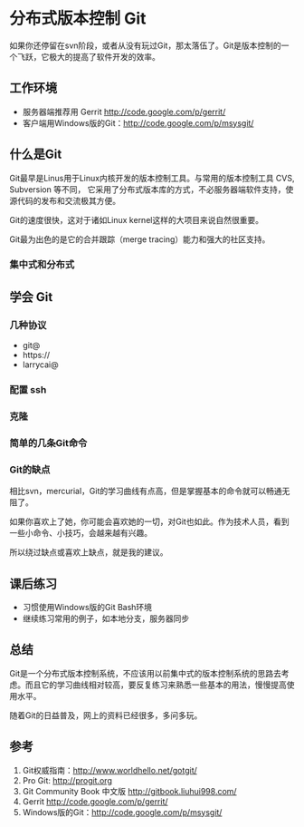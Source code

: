 # 分布式版本控制 Git #
如果你还停留在svn阶段，或者从没有玩过Git，那太落伍了。Git是版本控制的一个飞跃，它极大的提高了软件开发的效率。

## 工作环境 ##
 * 服务器端推荐用 Gerrit <http://code.google.com/p/gerrit/>
 * 客户端用Windows版的Git：<http://code.google.com/p/msysgit/>
 
## 什么是Git ##
Git最早是Linus用于Linux内核开发的版本控制工具。与常用的版本控制工具 CVS, Subversion 等不同， 它采用了分布式版本库的方式，不必服务器端软件支持，使源代码的发布和交流极其方便。 

Git的速度很快，这对于诸如Linux kernel这样的大项目来说自然很重要。 

Git最为出色的是它的合并跟踪（merge tracing）能力和强大的社区支持。

### 集中式和分布式 ###

## 学会 Git ##
### 几种协议 ###
 * git@
 * https://
 * larrycai@
 
### 配置 ssh ###

### 克隆 ###

### 简单的几条Git命令 ###


### Git的缺点 ###
相比svn，mercurial，Git的学习曲线有点高，但是掌握基本的命令就可以畅通无阻了。

如果你喜欢上了她，你可能会喜欢她的一切，对Git也如此。作为技术人员，看到一些小命令、小技巧，会越来越有兴趣。

所以绕过缺点或喜欢上缺点，就是我的建议。

## 课后练习 ##
 * 习惯使用Windows版的Git Bash环境
 * 继续练习常用的例子，如本地分支，服务器同步
 
## 总结 ##
Git是一个分布式版本控制系统，不应该用以前集中式的版本控制系统的思路去考虑。而且它的学习曲线相对较高，要反复练习来熟悉一些基本的用法，慢慢提高使用水平。

随着Git的日益普及，网上的资料已经很多，多问多玩。

## 参考 ##
 1. Git权威指南：<http://www.worldhello.net/gotgit/>
 2. Pro Git: <http://progit.org>
 3. Git Community Book 中文版 <http://gitbook.liuhui998.com/>
 4. Gerrit <http://code.google.com/p/gerrit/>
 5. Windows版的Git：<http://code.google.com/p/msysgit/>

